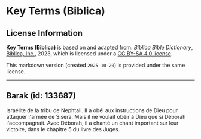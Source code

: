 # Key Terms (Biblica)

## License Information

**Key Terms (Biblica)** is based on and adapted from: _Biblica Bible Dictionary_, [Biblica, Inc.](https://www.biblica.com/), 2023, which is licensed under a [CC BY-SA 4.0 license](https://creativecommons.org/licenses/by-sa/4.0/legalcode.en).

This markdown version (created `2025-10-20`) is provided under the same license.



--------------------------------

## Barak (id: 133687)

Israélite de la tribu de Nephtali. Il a obéi aux instructions de Dieu pour attaquer l'armée de Sisera. Mais il ne voulait obéir à Dieu que si Déborah l'accompagnait. Avec Déborah, il a chanté un chant important sur leur victoire, dans le chapitre 5 du livre des Juges.


